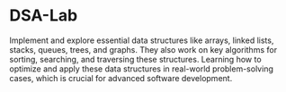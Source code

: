 # DSA-Lab
Implement and explore essential data structures like arrays, linked lists, stacks, queues, trees, and graphs. They also work on key algorithms for sorting, searching, and traversing these structures.
Learning how to optimize and apply these data structures in real-world problem-solving cases, which is crucial for advanced software development.
